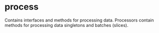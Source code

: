 # process

Contains interfaces and methods for processing data. Processors contain methods for processing data singletons and batches (slices).
